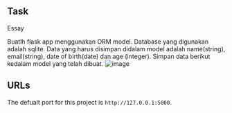 ## Task
Essay

Buatlh flask app menggunakan ORM model. Database yang digunakan adalah sqlite. Data yang harus disimpan didalam model adalah name(string), email(string), date of birth(date) dan age (integer). Simpan data berikut kedalam model yang telah dibuat.
![image](https://user-images.githubusercontent.com/95616496/149645472-881552a8-fb4e-47c9-a6ab-7f7e511cddb7.png)

## URLs
The defualt port for this project is `http://127.0.0.1:5000`. 
